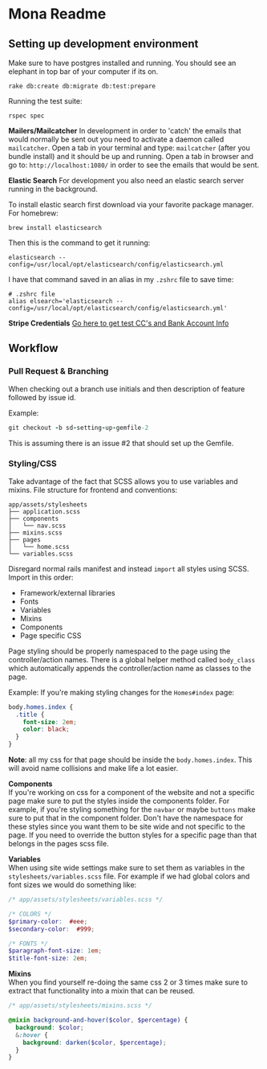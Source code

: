 # Mona Readme

## Setting up development environment
Make sure to have postgres installed and running.  You should see an elephant in
top bar of your computer if its on.  
```  
rake db:create db:migrate db:test:prepare  
```

Running the test suite:
```  
rspec spec  
```

**Mailers/Mailcatcher**
In development in order to 'catch' the emails that would normally be sent out
you need to activate a daemon called `mailcatcher`.  Open a tab in your terminal
and type: `mailcatcher` (after you bundle install) and it should be up and
running.  Open a tab in browser and go to: `http://localhost:1080/` in order to
see the emails that would be sent.

**Elastic Search**
For development you also need an elastic search server running in the
background.

To install elastic search first download via your favorite package manager.  For
homebrew:  

```  
brew install elasticsearch
```
Then this is the command to get it running:  

```
elasticsearch --config=/usr/local/opt/elasticsearch/config/elasticsearch.yml
```

I have that command saved in an alias in my `.zshrc` file to save time:  
```
# .zshrc file
alias elsearch='elasticsearch --config=/usr/local/opt/elasticsearch/config/elasticsearch.yml'
```

**Stripe Credentials**
[Go here to get test CC's and Bank Account Info](https://stripe.com/docs/testing)


## Workflow  
### Pull Request & Branching  
When checking out a branch use initials and then description of feature followed by
issue id.

Example:
```ruby  
git checkout -b sd-setting-up-gemfile-2  
```  

This is assuming there is an issue #2 that should set up the Gemfile.  

### Styling/CSS  
Take advantage of the fact that SCSS allows you to use variables and mixins.
File structure for frontend and conventions:

```  
app/assets/stylesheets
├── application.scss
├── components
│   └── nav.scss
├── mixins.scss
├── pages
│   └── home.scss
└── variables.scss
```

Disregard normal rails manifest and instead `import` all styles using SCSS.
Import in this order:  
*  Framework/external libraries  
*  Fonts  
*  Variables  
*  Mixins  
*  Components  
*  Page specific CSS  

Page styling should be properly namespaced to the page using the
controller/action names.  There is a global helper method called `body_class`
which automatically appends the controller/action name as classes to the page.

Example:
If you're making styling changes for the `Homes#index` page:
```css
body.homes.index {
  .title {
    font-size: 2em;
    color: black;
  }
}
```  
**Note**: all my css for that page should be inside the `body.homes.index`.
This will avoid name collisions and make life a lot easier.

**Components**  
If you're working on css for a component of the website and not a specific page
make sure to put the styles inside the components folder.  For example, if
you're styling something for the `navbar` or maybe `buttons` make sure to put
that in the component folder.  Don't have the namespace for these styles since
you want them to be site wide and not specific to the page.  If you need to
override the button styles for a specific page than that belongs in the pages
scss file.  

**Variables**  
When using site wide settings make sure to set them as variables in the
`stylesheets/variables.scss` file.  For example if we had global colors and font
sizes we would do something like:

```scss
/* app/assets/stylesheets/variables.scss */

/* COLORS */
$primary-color:  #eee;
$secondary-color:  #999;

/* FONTS */
$paragraph-font-size: 1em;
$title-font-size: 2em;
```

**Mixins**  
When you find yourself re-doing the same css 2 or 3 times make sure to extract
that functionality into a mixin that can be reused.
```scss
/* app/assets/stylesheets/mixins.scss */

@mixin background-and-hover($color, $percentage) {
  background: $color;
  &:hover {
    background: darken($color, $percentage);
  }
}
```
